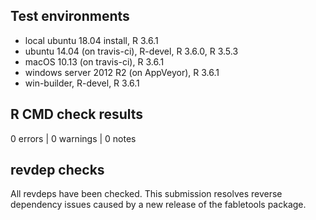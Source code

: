 ## Test environments
* local ubuntu 18.04 install, R 3.6.1
* ubuntu 14.04 (on travis-ci), R-devel, R 3.6.0, R 3.5.3
* macOS 10.13 (on travis-ci), R 3.6.1
* windows server 2012 R2 (on AppVeyor), R 3.6.1
* win-builder, R-devel, R 3.6.1

## R CMD check results

0 errors | 0 warnings | 0 notes

## revdep checks

All revdeps have been checked.
This submission resolves reverse dependency issues caused by a new release of the fabletools package.
